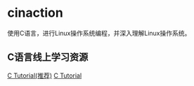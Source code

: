 # cinaction
使用C语言，进行Linux操作系统编程，并深入理解Linux操作系统。

## C语言线上学习资源
[C Tutorial(推荐)](https://www.geeksforgeeks.org/c-programming-language/)
[C Tutorial](https://www.w3schools.com/c/index.php)
